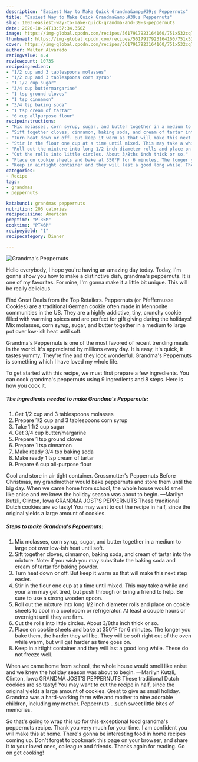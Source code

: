 ```yaml
---
description: "Easiest Way to Make Quick Grandma&amp;#39;s Peppernuts"
title: "Easiest Way to Make Quick Grandma&amp;#39;s Peppernuts"
slug: 1003-easiest-way-to-make-quick-grandma-and-39-s-peppernuts
date: 2020-10-24T13:57:34.350Z
image: https://img-global.cpcdn.com/recipes/5617917923164160/751x532cq70/grandmas-peppernuts-recipe-main-photo.jpg
thumbnail: https://img-global.cpcdn.com/recipes/5617917923164160/751x532cq70/grandmas-peppernuts-recipe-main-photo.jpg
cover: https://img-global.cpcdn.com/recipes/5617917923164160/751x532cq70/grandmas-peppernuts-recipe-main-photo.jpg
author: Walter Alvarado
ratingvalue: 4.4
reviewcount: 10735
recipeingredient:
- "1/2 cup and 3 tablespoons molasses"
- "1/2 cup and 3 tablespoons corn syrup"
- "1 1/2 cup sugar"
- "3/4 cup buttermargarine"
- "1 tsp ground cloves"
- "1 tsp cinnamon"
- "3/4 tsp baking soda"
- "1 tsp cream of tartar"
- "6 cup allpurpose flour"
recipeinstructions:
- "Mix molasses, corn syrup, sugar, and butter together in a medium to large pot over low-ish heat until soft."
- "Sift together cloves, cinnamon, baking soda, and cream of tartar into the mixture. Note: if you wish you may substitute the baking soda and cream of tartar for baking powder."
- "Turn heat down or off. But keep it warm as that will make this next step easier."
- "Stir in the flour one cup at a time until mixed. This may take a while and your arm may get tired, but push through or bring a friend to help. Be sure to use a strong wooden spoon."
- "Roll out the mixture into long 1/2 inch diameter rolls and place on cookie sheets to cool in a cool room or refrigerator. At least a couple hours or overnight until they are firm."
- "Cut the rolls into little circles. About 3/8ths inch thick or so."
- "Place on cookie sheets and bake at 350°F for 6 minutes. The longer you bake them, the harder they will be. They will be soft right out of the oven while warm, but will get harder as time goes on."
- "Keep in airtight container and they will last a good long while. These do not freeze well."
categories:
- Recipe
tags:
- grandmas
- peppernuts

katakunci: grandmas peppernuts 
nutrition: 206 calories
recipecuisine: American
preptime: "PT35M"
cooktime: "PT46M"
recipeyield: "1"
recipecategory: Dinner

---
```



![Grandma&#39;s Peppernuts](https://img-global.cpcdn.com/recipes/5617917923164160/751x532cq70/grandmas-peppernuts-recipe-main-photo.jpg)

Hello everybody, I hope you're having an amazing day today. Today, I'm gonna show you how to make a distinctive dish, grandma&#39;s peppernuts. It is one of my favorites. For mine, I'm gonna make it a little bit unique. This will be really delicious.

Find Great Deals from the Top Retailers. Peppernuts (or Pfeffernusse Cookies) are a traditional German cookie often made in Mennonite communities in the US. They are a highly addictive, tiny, crunchy cookie filled with warming spices and are perfect for gift giving during the holidays! Mix molasses, corn syrup, sugar, and butter together in a medium to large pot over low-ish heat until soft.

Grandma&#39;s Peppernuts is one of the most favored of recent trending meals in the world. It's appreciated by millions every day. It is easy, it's quick, it tastes yummy. They're fine and they look wonderful. Grandma&#39;s Peppernuts is something which I have loved my whole life.


To get started with this recipe, we must first prepare a few ingredients. You can cook grandma&#39;s peppernuts using 9 ingredients and 8 steps. Here is how you cook it.

<!--inarticleads1-->

##### The ingredients needed to make Grandma&#39;s Peppernuts:

1. Get 1/2 cup and 3 tablespoons molasses
1. Prepare 1/2 cup and 3 tablespoons corn syrup
1. Take 1 1/2 cup sugar
1. Get 3/4 cup butter/margarine
1. Prepare 1 tsp ground cloves
1. Prepare 1 tsp cinnamon
1. Make ready 3/4 tsp baking soda
1. Make ready 1 tsp cream of tartar
1. Prepare 6 cup all-purpose flour


Cool and store in air tight container. Grossmutter&#39;s Peppernuts Before Christmas, my grandmother would bake peppernuts and store them until the big day. When we came home from school, the whole house would smell like anise and we knew the holiday season was about to begin. —Marilyn Kutzli, Clinton, Iowa GRANDMA JOST&#39;S PEPPERNUTS These traditional Dutch cookies are so tasty! You may want to cut the recipe in half, since the original yields a large amount of cookies. 

<!--inarticleads2-->

##### Steps to make Grandma&#39;s Peppernuts:

1. Mix molasses, corn syrup, sugar, and butter together in a medium to large pot over low-ish heat until soft.
1. Sift together cloves, cinnamon, baking soda, and cream of tartar into the mixture. Note: if you wish you may substitute the baking soda and cream of tartar for baking powder.
1. Turn heat down or off. But keep it warm as that will make this next step easier.
1. Stir in the flour one cup at a time until mixed. This may take a while and your arm may get tired, but push through or bring a friend to help. Be sure to use a strong wooden spoon.
1. Roll out the mixture into long 1/2 inch diameter rolls and place on cookie sheets to cool in a cool room or refrigerator. At least a couple hours or overnight until they are firm.
1. Cut the rolls into little circles. About 3/8ths inch thick or so.
1. Place on cookie sheets and bake at 350°F for 6 minutes. The longer you bake them, the harder they will be. They will be soft right out of the oven while warm, but will get harder as time goes on.
1. Keep in airtight container and they will last a good long while. These do not freeze well.


When we came home from school, the whole house would smell like anise and we knew the holiday season was about to begin. —Marilyn Kutzli, Clinton, Iowa GRANDMA JOST&#39;S PEPPERNUTS These traditional Dutch cookies are so tasty! You may want to cut the recipe in half, since the original yields a large amount of cookies. Great to give as small holiday. Grandma was a hard-working farm wife and mother to nine adorable children, including my mother. Peppernuts …such sweet little bites of memories. 

So that's going to wrap this up for this exceptional food grandma&#39;s peppernuts recipe. Thank you very much for your time. I am confident you will make this at home. There's gonna be interesting food in home recipes coming up. Don't forget to bookmark this page on your browser, and share it to your loved ones, colleague and friends. Thanks again for reading. Go on get cooking!
